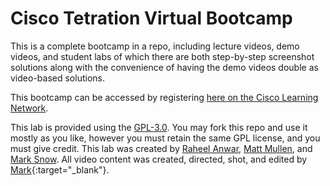 # Cisco Tetration Virtual Bootcamp
  
This is a complete bootcamp in a repo, including lecture videos, demo videos, and student labs of which there are both step-by-step screenshot solutions along with the convenience of having the demo videos double as video-based solutions. 

This bootcamp can be accessed by registering <a href="https://learningnetwork.cisco.com/s/learning-plan-detail-standard?ltui__urlRecordId=a1c3i000000koUhAAI&ltui__urlRedirect=learning-plan-detail-standard" target="_blank">here on the Cisco Learning Network</a>.


This lab is provided using the [GPL-3.0](https://github.com/deftcon/cisco-tetration-hol/blob/master/LICENSE). You may fork this repo and use it mostly as you like, however you must retain the same GPL license, and you must give credit. This lab was created by [Raheel Anwar](https://github.com/raheel-anwar), [Matt Mullen](https://github.com/mamullen13316), and [Mark Snow](https://github.com/highspeedsnow). All video content was created, directed, shot, and edited by [Mark](https://www.instagram.com/highspeedsnow){:target="_blank"}.